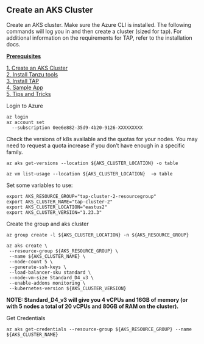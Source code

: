 ## Create an AKS Cluster
Create an AKS cluster. Make sure the Azure CLI is installed. The following commands will log you in and then create a cluster (sized for tap). For additional information on the requirements for TAP, refer to the installation docs.

**[Prerequisites](prereqs.md)**

[1. Create an AKS Cluster](azure-setup.md)<br>
[2. Install Tanzu tools](tanzu-tools-setup.md)<br>
[3. Install TAP](tap-install.md)<br>
[4. Sample App](sample-app.md)<br>
[5. Tips and Tricks](tap-tips-and-tricks-install.md)<br>

Login to Azure
```
az login
az account set 
  --subscription 0ee6e882-35d9-4b20-9126-XXXXXXXXX
```

Check the versions of k8s available and the quotas for your nodes. You may need to request a quota increase if you don’t have enough in a specific family.

```
az aks get-versions --location ${AKS_CLUSTER_LOCATION} -o table 

az vm list-usage --location ${AKS_CLUSTER_LOCATION}  -o table
```

Set some variables to use:
```
export AKS_RESOURCE_GROUP="tap-cluster-2-resourcegroup"
export AKS_CLUSTER_NAME="tap-cluster-2"
export AKS_CLUSTER_LOCATION="eastus2"
export AKS_CLUSTER_VERSION="1.23.3"
```

Create the group and aks cluster
```
az group create -l ${AKS_CLUSTER_LOCATION} -n ${AKS_RESOURCE_GROUP}
```

```
az aks create \
 --resource-group ${AKS_RESOURCE_GROUP} \
 --name ${AKS_CLUSTER_NAME} \
 --node-count 5 \
 --generate-ssh-keys \
 --load-balancer-sku standard \
 --node-vm-size Standard_D4_v3 \
 --enable-addons monitoring \
 --kubernetes-version ${AKS_CLUSTER_VERSION} 
```

 **NOTE: Standard_D4_v3 will give you 4 vCPUs and 16GB of memory (or with 5 nodes a total of 20 vCPUs and 80GB of RAM on the cluster).**

Get Credentials
```
az aks get-credentials --resource-group ${AKS_RESOURCE_GROUP} --name ${AKS_CLUSTER_NAME}
```